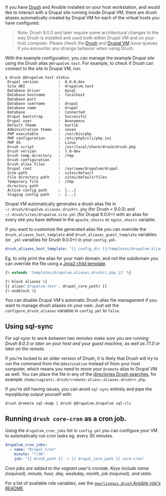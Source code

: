If you have [Drush](http://www.drush.org) and Ansible installed on your host workstation, and would like to interact with a Drupal site running inside Drupal VM, there are drush aliases automatically created by Drupal VM for each of the virtual hosts you have configured.

> Note: Drush 9.0.0 and later require some architectural changes to the way Drush is installed and used both within Drupal VM and on your host computer. Please check the [Drush](https://github.com/drush-ops/drush/issues) and [Drupal VM](https://github.com/geerlingguy/drupal-vm/issues) issue queues if you encounter any strange behavior when using Drush.

With the example configuration, you can manage the example Drupal site using the Drush alias `@drupalvm.test`. For example, to check if Drush can connect to the site in Drupal VM, run:

```
$ drush @drupalvm.test status
 Drupal version         :  8.0.0-dev
 Site URI               :  drupalvm.test
 Database driver        :  mysql
 Database hostname      :  localhost
 Database port          :
 Database username      :  drupal
 Database name          :  drupal
 Database               :  Connected
 Drupal bootstrap       :  Successful
 Drupal user            :  Anonymous
 Default theme          :  bartik
 Administration theme   :  seven
 PHP executable         :  /usr/bin/php
 PHP configuration      :  /etc/php5/cli/php.ini
 PHP OS                 :  Linux
 Drush script           :  /usr/local/share/drush/drush.php
 Drush version          :  7.0-dev
 Drush temp directory   :  /tmp
 Drush configuration    :
 Drush alias files      :
 Drupal root            :  /var/www/drupalvm/drupal
 Site path              :  sites/default
 File directory path    :  sites/default/files
 Temporary file         :  /tmp
 directory path
 Active config path     :  [...]
 Staging config path    :  [...]
```

Drupal VM automatically generates a drush alias file in `~/.drush/drupalvm.aliases.drushrc.php` (for Drush < 9.0.0) and `~/.drush/sites/drupalvm.site.yml` (for Drupal 9.0.0+) with an alias for every site you have defined in the `apache_vhosts` or `nginx_vhosts` variable.

If you want to customize the generated alias file you can override the `drush_aliases_host_template` and `drush_aliases_guest_template` variables (or `_yml` variables for Drush 9.0.0+) in your `config.yml`.

```yaml
drush_aliases_host_template: "{{ config_dir }}/templates/drupalvm.aliases.drushrc.php.j2"
```

Eg. to only print the alias for your main domain, and not the subdomain you can override the file using a [Jinja2 child template](http://jinja.pocoo.org/docs/2.9/templates/#child-template).

```php
{% extends 'templates/drupalvm.aliases.drushrc.php.j2' %}

{% block aliases %}
{{ alias('drupalvm.test', drupal_core_path) }}
{% endblock %}
```

You can disable Drupal VM's automatic Drush alias file management if you want to manage drush aliases on your own. Just set the `configure_drush_aliases` variable in `config.yml` to `false`.

## Using sql-sync

_For sql-sync to work between two remotes make sure you are running Drush 8.0.3 or later on your host and your guest machine, as well as 7.1.0 or later on the remote._

If you're locked to an older version of Drush, it is likely that Drush will try to run the command from the `@destination` instead of from your host computer, which means you need to move your `@remote` alias to Drupal VM as well. You can place the file in any of the [directories Drush searches](https://github.com/drush-ops/drush/blob/5a1328d6e9cb919a286e70360df159d1b4b15d3e/examples/example.aliases.drushrc.php#L43:L51), for example `/home/vagrant/.drush/<remote-alias>.aliases.drushrc.php`.

If you're still having issues, you can avoid `sql-sync` entirely and pipe the mysqldump output yourself with:

```
drush @remote sql-dump | drush @drupalvm.drupalvm sql-cli
```

## Running `drush core-cron` as a cron job.

Using the `drupalvm_cron_jobs` list in `config.yml` you can configure your VM to automatically run cron tasks eg. every 30 minutes.

```yaml
drupalvm_cron_jobs:
  - name: "Drupal Cron"
    minute: "*/30"
    job: "{{ drush_path }} -r {{ drupal_core_path }} core-cron"
```

_Cron jobs are added to the vagrant user's crontab. Keys include name (required), minute, hour, day, weekday, month, job (required), and state._

For a list of available role variables, see the [`geerlingguy.drush` Ansible role's README](https://github.com/geerlingguy/ansible-role-drush#readme).
